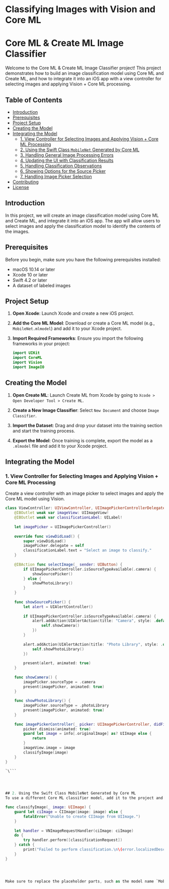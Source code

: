 # Classifying Images with Vision and Core ML

# Core ML & Create ML Image Classifier

Welcome to the Core ML & Create ML Image Classifier project! This project demonstrates how to build an image classification model using Core ML and Create ML, and how to integrate it into an iOS app with a view controller for selecting images and applying Vision + Core ML processing.

## Table of Contents
- [Introduction](#introduction)
- [Prerequisites](#prerequisites)
- [Project Setup](#project-setup)
- [Creating the Model](#creating-the-model)
- [Integrating the Model](#integrating-the-model)
  - [1. View Controller for Selecting Images and Applying Vision + Core ML Processing](#1-view-controller-for-selecting-images-and-applying-vision--core-ml-processing)
  - [2. Using the Swift Class `MobileNet` Generated by Core ML](#2-using-the-swift-class-mobilenet-generated-by-core-ml)
  - [3. Handling General Image Processing Errors](#3-handling-general-image-processing-errors)
  - [4. Updating the UI with Classification Results](#4-updating-the-ui-with-classification-results)
  - [5. Handling Classification Observations](#5-handling-classification-observations)
  - [6. Showing Options for the Source Picker](#6-showing-options-for-the-source-picker)
  - [7. Handling Image Picker Selection](#7-handling-image-picker-selection)
- [Contributing](#contributing)
- [License](#license)

## Introduction

In this project, we will create an image classification model using Core ML and Create ML, and integrate it into an iOS app. The app will allow users to select images and apply the classification model to identify the contents of the images.

## Prerequisites

Before you begin, make sure you have the following prerequisites installed:
- macOS 10.14 or later
- Xcode 10 or later
- Swift 4.2 or later
- A dataset of labeled images

## Project Setup

1. **Open Xcode**: Launch Xcode and create a new iOS project.

2. **Add the Core ML Model**: Download or create a Core ML model (e.g., `MobileNet.mlmodel`) and add it to your Xcode project.

3. **Import Required Frameworks**: Ensure you import the following frameworks in your project:
    ```swift
    import UIKit
    import CoreML
    import Vision
    import ImageIO
    ```

## Creating the Model

1. **Open Create ML**: Launch Create ML from Xcode by going to `Xcode > Open Developer Tool > Create ML`.

2. **Create a New Image Classifier**: Select `New Document` and choose `Image Classifier`.

3. **Import the Dataset**: Drag and drop your dataset into the training section and start the training process.

4. **Export the Model**: Once training is complete, export the model as a `.mlmodel` file and add it to your Xcode project.

## Integrating the Model

### 1. View Controller for Selecting Images and Applying Vision + Core ML Processing

Create a view controller with an image picker to select images and apply the Core ML model using Vision.

```swift
class ViewController: UIViewController, UIImagePickerControllerDelegate, UINavigationControllerDelegate {
    @IBOutlet weak var imageView: UIImageView!
    @IBOutlet weak var classificationLabel: UILabel!
    
    let imagePicker = UIImagePickerController()
    
    override func viewDidLoad() {
        super.viewDidLoad()
        imagePicker.delegate = self
        classificationLabel.text = "Select an image to classify."
    }
    
    @IBAction func selectImage(_ sender: UIButton) {
        if UIImagePickerController.isSourceTypeAvailable(.camera) {
            showSourcePicker()
        } else {
            showPhotoLibrary()
        }
    }
    
    func showSourcePicker() {
        let alert = UIAlertController()
        
        if UIImagePickerController.isSourceTypeAvailable(.camera) {
            alert.addAction(UIAlertAction(title: "Camera", style: .default) { _ in
                self.showCamera()
            })
        }
        
        alert.addAction(UIAlertAction(title: "Photo Library", style: .default) { _ in
            self.showPhotoLibrary()
        })
        
        present(alert, animated: true)
    }
    
    func showCamera() {
        imagePicker.sourceType = .camera
        present(imagePicker, animated: true)
    }
    
    func showPhotoLibrary() {
        imagePicker.sourceType = .photoLibrary
        present(imagePicker, animated: true)
    }
    
    func imagePickerController(_ picker: UIImagePickerController, didFinishPickingMediaWithInfo info: [UIImagePickerController.InfoKey : Any]) {
        picker.dismiss(animated: true)
        guard let image = info[.originalImage] as? UIImage else {
            return
        }
        imageView.image = image
        classifyImage(image)
    }
}

`\```




## 2. Using the Swift Class MobileNet Generated by Core ML
To use a different Core ML classifier model, add it to the project and replace MobileNet with that model's generated Swift class.

func classifyImage(_ image: UIImage) {
    guard let ciImage = CIImage(image: image) else {
        fatalError("Unable to create CIImage from UIImage.")
    }
    
    let handler = VNImageRequestHandler(ciImage: ciImage)
    do {
        try handler.perform([classificationRequest])
    } catch {
        print("Failed to perform classification.\n\(error.localizedDescription)")
    }
}




Make sure to replace the placeholder parts, such as the model name `MobileNet`, with your specific model's name if you are using a different one. Additionally, include actual image file references where needed.
